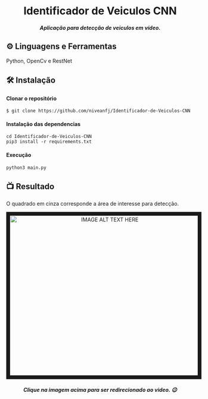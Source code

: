 <h1 align="center">  Identificador de Veiculos CNN </h1>
<h5 align="center"> Aplicação para detecção de veiculos em vídeo. </h5>

## ⚙ Linguagens e Ferramentas
Python, OpenCv e RestNet

## 🛠 Instalação
#### Clonar o repositório
    $ git clone https://github.com/niveanfj/Identificador-de-Veiculos-CNN
#### Instalação das dependencias
    cd Identificador-de-Veiculos-CNN
    pip3 install -r requirements.txt
#### Execução
    python3 main.py
    
## 📺 Resultado
O quadrado em cinza corresponde a área de interesse para detecção.
<p align="center">
<a href="http://www.youtube.com/watch?feature=player_embedded&v=vmgaKuBaFCc
" target="_blank"><img src="http://img.youtube.com/vi/vmgaKuBaFCc/0.jpg" 
alt="IMAGE ALT TEXT HERE" width="520" height="430" border="10" /></a>
</p>
<h5 align="center">Clique na imagem acima para ser redirecionado ao video. 😉</h5>
 
